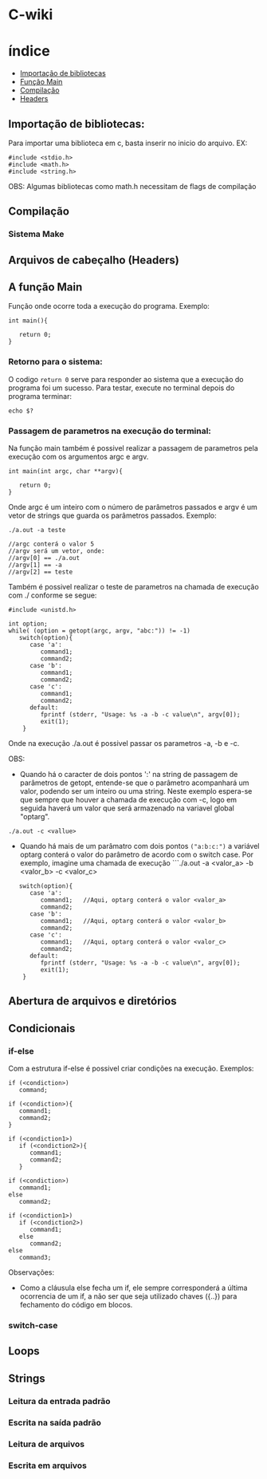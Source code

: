 # C-wiki

# índice
- [Importação de bibliotecas](#importação-de-bibliotecas)
- [Função Main](#a-função-main)
- [Compilação](#compilação)
- [Headers](#Arquivos-de-cabeçalho-\(Headers\))

## Importação de bibliotecas:
Para importar uma biblioteca em c, basta inserir no inicio do arquivo.
EX:
```
#include <stdio.h>
#include <math.h>
#include <string.h>
```

OBS: Algumas bibliotecas como math.h necessitam de flags de compilação



## Compilação
### Sistema Make



## Arquivos de cabeçalho (Headers)




## A função Main
Função onde ocorre toda a execução do programa.
Exemplo:
```
int main(){

   return 0;
}
```
### Retorno para o sistema:
O codigo ```return 0``` serve para responder ao sistema que a execução do programa foi um sucesso. Para testar, execute no terminal depois do programa terminar:
```
echo $?
```
### Passagem de parametros na execução do terminal:
Na função main também é possivel realizar a passagem de parametros pela execução com os argumentos argc e argv.
```
int main(int argc, char **argv){

   return 0;
}
```

Onde argc é um inteiro com o número de parâmetros passados e argv é um vetor de strings que guarda os parâmetros passados. Exemplo:
```
./a.out -a teste

//argc conterá o valor 5
//argv será um vetor, onde:
//argv[0] == ./a.out
//argv[1] == -a
//argv[2] == teste
```

Também é possivel realizar o teste de parametros na chamada de execução com ./ conforme se segue:
```
#include <unistd.h>

int option;
while( (option = getopt(argc, argv, "abc:")) != -1)
   switch(option){
      case 'a':
         command1;
         command2;
      case 'b':
         command1;
         command2;
      case 'c':
         command1;
         command2;
      default:
         fprintf (stderr, "Usage: %s -a -b -c value\n", argv[0]);
         exit(1);
    }
```
Onde na execução ./a.out é possivel passar os parametros -a, -b e -c.

OBS:

- Quando há o caracter de dois pontos ':' na string de passagem de parâmetros de getopt, entende-se que o parâmetro acompanhará um valor, podendo ser um inteiro ou uma string. Neste exemplo espera-se que sempre que houver a chamada de execução com -c, logo em seguida haverá um valor que será armazenado na variavel global "optarg".
```
./a.out -c <vallue>
```

- Quando há mais de um parâmatro com dois pontos ```("a:b:c:")``` a variável optarg conterá o valor do parâmetro de acordo com o switch case. Por exemplo, imagine uma chamada de execução ```./a.out -a <valor_a> -b <valor_b> -c <valor_c>
```
   switch(option){
      case 'a':
         command1;   //Aqui, optarg conterá o valor <valor_a>
         command2;
      case 'b':
         command1;   //Aqui, optarg conterá o valor <valor_b>
         command2;
      case 'c':
         command1;   //Aqui, optarg conterá o valor <valor_c>
         command2;
      default:
         fprintf (stderr, "Usage: %s -a -b -c value\n", argv[0]);
         exit(1);
    }
```



## Abertura de arquivos e diretórios





## Condicionais
### if-else
Com a estrutura if-else é possivel criar condições na execução. Exemplos:
```
if (<condiction>)
   command;

if (<condiction>){
   command1;
   command2;
}

if (<condiction1>)
   if (<condiction2>){
      command1;
      command2;
   }

if (<condiction>)
   command1;
else
   command2;

if (<condiction1>)
   if (<condiction2>)
      command1;
   else
      command2;
else
   command3;
```
Observações:
- Como a cláusula else fecha um if, ele sempre corresponderá a última ocorrencia de um if, a não ser que seja utilizado chaves ({..}) para fechamento do código em blocos.

### switch-case


## Loops




## Strings
### Leitura da entrada padrão

### Escrita na saída padrão

### Leitura de arquivos

### Escrita em arquivos


